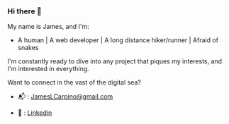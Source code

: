 ### Hi there 👋  
My name is James, and I'm:
- A human | A web developer | A long distance hiker/runner | Afraid of snakes 

I'm constantly ready to dive into any project that piques my interests, and I'm interested in everything.

Want to connect in the vast of the digital sea?

  - :mailbox_with_mail: : [JamesLCarpino@gmail.com](jameslcarpino@gmail.com)
  
  - :link: : [Linkedin](linkedin.com/in/jameslcarpino)




